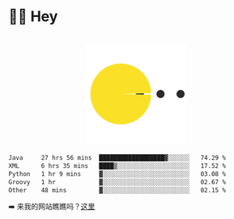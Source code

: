 
# 👋🏻 Hey
<div align="center">
	<br>
	<img src="https://raw.githubusercontent.com/Aniket965/Aniket965/master/pacman.svg?sanitize=true" width="200" height="200">
	<br>
</div>

<!--START_SECTION:waka-->
```text
Java     27 hrs 56 mins  ██████████████████▓░░░░░░   74.29 % 
XML      6 hrs 35 mins   ████▒░░░░░░░░░░░░░░░░░░░░   17.52 % 
Python   1 hr 9 mins     ▓░░░░░░░░░░░░░░░░░░░░░░░░   03.08 % 
Groovy   1 hr            ▓░░░░░░░░░░░░░░░░░░░░░░░░   02.67 % 
Other    48 mins         ▓░░░░░░░░░░░░░░░░░░░░░░░░   02.15 % 
```
<!--END_SECTION:waka-->

 ➡️  来我的网站瞧瞧吗？[这里](https://www.shaolongfei.com)
